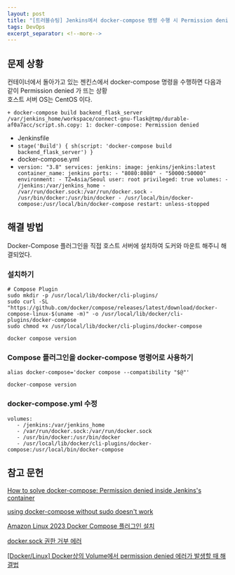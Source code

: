 ```yaml
---
layout: post
title: "[트러블슈팅] Jenkins에서 docker-compose 명령 수행 시 Permission denied 에러"
tags: DevOps
excerpt_separator: <!--more-->
---
```


## 문제 상황

컨테이너에서 돌아가고 있는 젠킨스에서 docker-compose 명령을 수행하면 다음과 같이 Permission denied 가 뜨는 상황  
호스트 서버 OS는 CentOS 이다.<!--more-->

```
+ docker-compose build backend_flask_server
/var/jenkins_home/workspace/connect-gnu-flask@tmp/durable-af0a7acc/script.sh.copy: 1: docker-compose: Permission denied
```

- Jenkinsfile
- `stage('Build') { sh(script: 'docker-compose build backend_flask_server') }`
- docker-compose.yml
- `version: "3.8" services: jenkins: image: jenkins/jenkins:latest container_name: jenkins ports: - "8080:8080" - "50000:50000" environment: - TZ=Asia/Seoul user: root privileged: true volumes: - /jenkins:/var/jenkins_home - /var/run/docker.sock:/var/run/docker.sock - /usr/bin/docker:/usr/bin/docker - /usr/local/bin/docker-compose:/usr/local/bin/docker-compose restart: unless-stopped`

## 해결 방법

Docker-Compose 플러그인을 직접 호스트 서버에 설치하여 도커와 마운트 해주니 해결되었다.

### 설치하기

```
# Compose Plugin
sudo mkdir -p /usr/local/lib/docker/cli-plugins/
sudo curl -SL "https://github.com/docker/compose/releases/latest/download/docker-compose-linux-$(uname -m)" -o /usr/local/lib/docker/cli-plugins/docker-compose
sudo chmod +x /usr/local/lib/docker/cli-plugins/docker-compose

docker compose version
```

### Compose 플러그인을 docker-compose 명령어로 사용하기

```
alias docker-compose='docker compose --compatibility "$@"'

docker-compose version
```

### docker-compose.yml 수정

```
volumes:
   - /jenkins:/var/jenkins_home
   - /var/run/docker.sock:/var/run/docker.sock
   - /usr/bin/docker:/usr/bin/docker
   - /usr/local/lib/docker/cli-plugins/docker-compose:/usr/local/bin/docker-compose
```

## 참고 문헌

[How to solve docker-compose: Permission denied inside Jenkins's container](https://stackoverflow.com/questions/77591510/how-to-solve-docker-compose-permission-denied-inside-jenkinss-container)

[using docker-compose without sudo doesn't work](https://stackoverflow.com/questions/68653051/using-docker-compose-without-sudo-doesnt-work)

[Amazon Linux 2023 Docker Compose 플러그인 설치](https://kdev.ing/install-docker-compose-in-amazon-linux-2023/)

[docker.sock 권한 거부 에러](https://younsl.github.io/blog/var-run-docker-sock-permission-denied/)

[\[Docker/Linux\] Docker상의 Volume에서 permission denied 에러가 발생할 때 해결법](https://engineer-mole.tistory.com/264)
